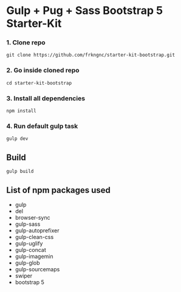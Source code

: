
# Gulp + Pug + Sass Bootstrap 5 Starter-Kit

### 1. Clone repo
```
git clone https://github.com/frkngnc/starter-kit-bootstrap.git
```

### 2. Go inside cloned repo
```
cd starter-kit-bootstrap
```

### 3. Install all dependencies 
```
npm install
```

### 4. Run default gulp task
```
gulp dev
```

## Build 
```
gulp build
```

## List of npm packages used

- gulp
- del
- browser-sync
- gulp-sass
- gulp-autoprefixer
- gulp-clean-css
- gulp-uglify
- gulp-concat
- gulp-imagemin
- gulp-glob
- gulp-sourcemaps
- swiper
- bootstrap 5

